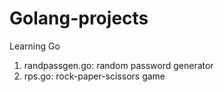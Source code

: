 # Golang-projects
Learning Go
1. randpassgen.go: random password generator
2. rps.go: rock-paper-scissors game
